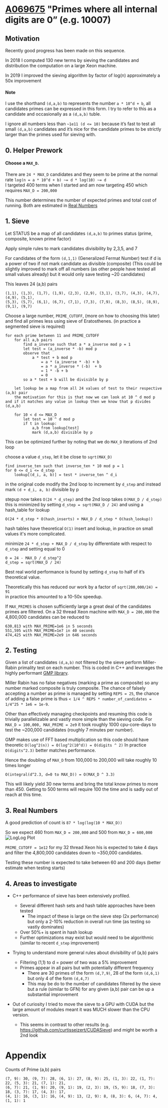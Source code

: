 # [A069675](https://oeis.org/A069675) "Primes where all internal digits are 0” (e.g. 10007)

## Motivation

Recently good progress has been made on this sequence.

In 2018 I computed 130 new terms by sieving the candidates and distribution the computation on a large Xeon machine.

In 2019 I improved the sieving algorithm by factor of log(n) approximately a 50x improvement

#### Note

I use the shorthand `(d,a,b)` to represents the number `a * 10^d + b`, all candidates primes can be expressed in this form. I try to refer to this as a candidate and occasionally as a `(d,a,b)` tuble.

I ignore all numbers less than `~1e11 (d <= 10)` because it’s fast to test all small `(d,a,b)` candidates and it’s nice for the candidate primes to be strictly larger than the primes used for sieving with.

## 0. Helper Prework

#### Choose a `MAX_D`.

There are `24 * MAX_D` candidates and they seem to be prime at the normal rate `log(n = a * 10^d + b) ~= d * log(10) ~= d`<br>
I targeted 400 terms when I started and am now targeting 450 which requires `MAX_D = 200,000`

This number determines the number of expected primes and total cost of running. Both are estimated in [Real Numbers](#Real-Numbers)

## 1. Sieve

Let STATUS be a map of all candidates `(d,a,b)` to primes status (prime, composite, known prime factor)<br>

Apply simple rules to mark candidates divisibility by 2,3,5, and 7

For candidates of the form `(d,1,1)` (Generalized Fermat Number) test if d is a power of two if not mark candidate as divisible (composite)
(This could be slightly improved to mark off all numbers (as other people have tested all small values already) but it would only save testing ~20 candidates)

This leaves 24 (a,b) pairs

    (1,1), (1,3), (1,7), (1,9), (2,3), (2,9), (3,1), (3,7), (4,3), (4,7), (4,9), (5,1),
    (5,3), (5,7), (6,1), (6,7), (7,1), (7,3), (7,9), (8,3), (8,5), (8,9), (9,1), (9,7)

Choose a large number, `PRIME_CUTOFF`, (more on how to choosing this later) and find all primes less using sieve of Eratosthenes. (in practice a segmented sieve is required)

    for each prime between 11 and PRIME_CUTOFF
        for all a,b pairs
            find a_inverse such that a * a_inverse mod p = 1
            let test = (a_inverse * -b) mod p
            observe that
                a * test + b mod p
                    = a * (a_inverse * -b) + b
                    = a * a_inverse * (-b)  + b
                    = 1 * -b + b
                    = 0
            so a * test + b will be divisible by p

        let lookup be a map from all 24 values of test to their respective (a,b) pair
        the motivation for this is that now we can look at 10 ^ d mod p and if it matches any value in lookup then we know that p divides (d,a,b)

        for 10 < d <= MAX_D
            let test = 10 ^ d mod p
            if t in lookup:
                a,b from lookup[test]
                mark (d,a,b) divisible by p

This can be optimized further by noting that we do `MAX_D` iterations of 2nd loop

 choose a value `d_step`, let it be close to `sqrt(MAX_D)`

    find inverse_ten such that inverse_ten * 10 mod p = 1
    for 0 <= d_i <= d_step
        lookup[(d_i, a, b)] = test * inverse_ten ^ d_i

in the original code modify the 2nd loop to increment by `d_step` and instead mark `(d + d_i, a, b)` divisible by p

stepup now takes `O(24 * d_step)` and the 2nd loop takes `O(MAX_D / d_step)`
this is minimized by setting `d_step = sqrt(MAX_D / 24)` and using a hash_table for lookup

    O(24 * d_step * O(hash_inserts) + MAX_D / d_step * O(hash_lookup))

hash tables have theoretical `O(1)` insert and lookup, in practice on small values it's more complicated.

minimize `24 * d_step + MAX_D / d_step` by differentiate with respect to `d_step` and setting equal to 0

    0 = 24 - MAX_D / d_step^2
    d_step = sqrt(MAX_D / 24)

Best real world performance is found by setting `d_step` to half of it’s theoretical value.

Theoretically this has reduced our work by a factor of `sqrt(200,000/24) = 91`<br>
in practice this amounted to a 10-50x speedup.

If `MAX_PRIMES` is chosen sufficiently large a great deal of the candidates primes are filtered. On a 32 thread Xeon machine with `MAX_D = 200,000` the 4,800,000 candidates can be reduced to

    630,813 with MAX_PRIME=1e6 in 5 seconds
    551,595 with MAX_PRIME=1e7 in 40 seconds
    474,425 with MAX_PRIME=2e9 in 646 seconds

## 2. Testing

Given a list of candidates `(d,a,b)` not filtered by the sieve perform Miller-Rabin primality test on each number. This is coded in C++ and leverages the highly performant [GMP library](https://gmplib.org/manual/Prime-Testing-Algorithm.html).

Miller Rabin has no false negatives (marking a prime as composite) so any number marked composite is truly composite. The chance of falsely accepting a number as prime is managed by setting `REPS = 25`, the chance of adding a false prime is thus  `< 1/4 ^ REPS * number_of_candidates = 1/4^25 * 1e6 = 1e-9`.

Other than effectively managing checkpoints and resuming this code is trivially parallelizable and vastly more simple than the sieving code.
For `MAX_D = 100,000, MAX_PRIME = 2e9` it took roughly 1000 cpu-core-days to test the ~200,000 candidates (roughly 7 minutes per number).

GMP makes use of FFT based multiplication so this code should have theoretic `O(log^2(n)) = O(log^2(10^d)) = O(digits ^ 2)` In practice `O(digits^2.3)` better matches performance.

Hence the doubling of `MAX_D` from 100,000 to 200,000 will take roughly 10 times longer

    O(integral(d^2.3, d=0 to MAX_D)) = O(MAX_D ^ 3.3)

This will likely yield 30 new terms and bring the total know primes to more than 450.
Getting to 500 terms will require 100 the time and is sadly out of reach at this time.

## 3. Real Numbers

A good prediction of count is `87 * log(log(10 * MAX_D))`

So we expect 460 from `MAX_D = 200,000` and 500 from `MAX_D = 600,000`
![LogLog Plot](https://oeis.org/A069675/a069675_1.png)

`PRIME_CUTOFF = 1e12` for my 32 thread Xeon his is expected to take 4 days and filter the 4,800,000 candidates down to ~350,000 candidates.

Testing these number is expected to take between 60 and 200 days (better estimate when testing starts)

## 4. Areas to investigate

* C++ performance of sieve has been extensively profiled.
  * Several different hash sets and hash table approaches have been tested
     * The impact of these is large on the sieve step (2x performance) but only a 2-10% reduction in overall run time (as testing so vastly dominates)
  * Over 50%+ is spent in hash lookup
  * Further optimizations may exist but would need to be algorithmic (similar to recent `d_step` improvement)

* Trying to understand more general rules about divisibility of (a,b) pairs
  * Filtering (1,1) to d = power of two was a 5% improvement
  * Primes appear in all pairs but with potentially different frequency
    * There are 30 primes of the form `(d,7,9)`, 28 of the form `(d,6,1)` but only 4 of the form `(d,4,7)`
    * This may be do to the number of candidates filtered by the sieve but a rule (similar to GFN) for any given (a,b) pair can be up a substantial improvement

* Out of curiosity I tried to move the sieve to a GPU with CUDA but the large amount of modules meant it was MUCH slower than the CPU version.
  * This seems in contrast to other results (e.g. https://github.com/curtisseizert/CUDASieve) and might be worth a 2nd look


# Appendix

Counts of Prime (a,b) pairs

    (7, 9): 30, (9, 7): 28, (6, 1): 27, (8, 9): 25, (1, 3): 22, (1, 7): 22, (5, 3): 21, (7, 1): 21,
    (6, 7): 21, (1, 9): 20, (9, 1): 19, (2, 3): 19, (5, 9): 18, (7, 3): 18, (3, 7): 17, (4, 3): 17,
    (4, 1): 16, (3, 1): 16, (4, 9): 13, (2, 9): 8, (8, 3): 6, (4, 7): 4, (1, 1): 1
